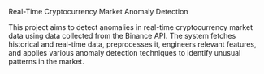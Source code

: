 Real-Time Cryptocurrency Market Anomaly Detection

This project aims to detect anomalies in real-time cryptocurrency market data using data collected from the Binance API. The system fetches historical and real-time data, preprocesses it, engineers relevant features, and applies various anomaly detection techniques to identify unusual patterns in the market.
